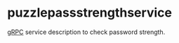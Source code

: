 # puzzlepassstrengthservice

[gRPC](https://grpc.io/) service description to check password strength.
